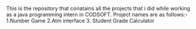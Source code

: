 This is the repository that conatains all the projects that i did while working as a java programming intern in CODSOFT.
Project names are as follows:-
1.Number Game
2.Atm interface
3. Student Grade Calculator
